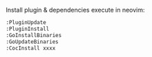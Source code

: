    Install plugin & dependencies execute in neovim:
   ```bash
   :PluginUpdate
   :PluginInstall
   :GoInstallBinaries
   :GoUpdateBinaries
   :CocInstall xxxx
   ```
